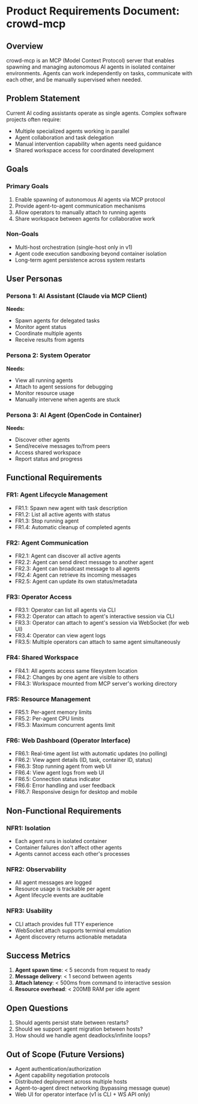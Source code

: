 # Product Requirements Document: crowd-mcp

## Overview

crowd-mcp is an MCP (Model Context Protocol) server that enables spawning and managing autonomous AI agents in isolated container environments. Agents can work independently on tasks, communicate with each other, and be manually supervised when needed.

## Problem Statement

Current AI coding assistants operate as single agents. Complex software projects often require:
- Multiple specialized agents working in parallel
- Agent collaboration and task delegation
- Manual intervention capability when agents need guidance
- Shared workspace access for coordinated development

## Goals

### Primary Goals
1. Enable spawning of autonomous AI agents via MCP protocol
2. Provide agent-to-agent communication mechanisms
3. Allow operators to manually attach to running agents
4. Share workspace between agents for collaborative work

### Non-Goals
- Multi-host orchestration (single-host only in v1)
- Agent code execution sandboxing beyond container isolation
- Long-term agent persistence across system restarts

## User Personas

### Persona 1: AI Assistant (Claude via MCP Client)
**Needs:**
- Spawn agents for delegated tasks
- Monitor agent status
- Coordinate multiple agents
- Receive results from agents

### Persona 2: System Operator
**Needs:**
- View all running agents
- Attach to agent sessions for debugging
- Monitor resource usage
- Manually intervene when agents are stuck

### Persona 3: AI Agent (OpenCode in Container)
**Needs:**
- Discover other agents
- Send/receive messages to/from peers
- Access shared workspace
- Report status and progress

## Functional Requirements

### FR1: Agent Lifecycle Management
- FR1.1: Spawn new agent with task description
- FR1.2: List all active agents with status
- FR1.3: Stop running agent
- FR1.4: Automatic cleanup of completed agents

### FR2: Agent Communication
- FR2.1: Agent can discover all active agents
- FR2.2: Agent can send direct message to another agent
- FR2.3: Agent can broadcast message to all agents
- FR2.4: Agent can retrieve its incoming messages
- FR2.5: Agent can update its own status/metadata

### FR3: Operator Access
- FR3.1: Operator can list all agents via CLI
- FR3.2: Operator can attach to agent's interactive session via CLI
- FR3.3: Operator can attach to agent's session via WebSocket (for web UI)
- FR3.4: Operator can view agent logs
- FR3.5: Multiple operators can attach to same agent simultaneously

### FR4: Shared Workspace
- FR4.1: All agents access same filesystem location
- FR4.2: Changes by one agent are visible to others
- FR4.3: Workspace mounted from MCP server's working directory

### FR5: Resource Management
- FR5.1: Per-agent memory limits
- FR5.2: Per-agent CPU limits
- FR5.3: Maximum concurrent agents limit

### FR6: Web Dashboard (Operator Interface)
- FR6.1: Real-time agent list with automatic updates (no polling)
- FR6.2: View agent details (ID, task, container ID, status)
- FR6.3: Stop running agent from web UI
- FR6.4: View agent logs from web UI
- FR6.5: Connection status indicator
- FR6.6: Error handling and user feedback
- FR6.7: Responsive design for desktop and mobile

## Non-Functional Requirements

### NFR1: Isolation
- Each agent runs in isolated container
- Container failures don't affect other agents
- Agents cannot access each other's processes

### NFR2: Observability
- All agent messages are logged
- Resource usage is trackable per agent
- Agent lifecycle events are auditable

### NFR3: Usability
- CLI attach provides full TTY experience
- WebSocket attach supports terminal emulation
- Agent discovery returns actionable metadata

## Success Metrics

1. **Agent spawn time**: < 5 seconds from request to ready
2. **Message delivery**: < 1 second between agents
3. **Attach latency**: < 500ms from command to interactive session
4. **Resource overhead**: < 200MB RAM per idle agent

## Open Questions

1. Should agents persist state between restarts?
2. Should we support agent migration between hosts?
3. How should we handle agent deadlocks/infinite loops?

## Out of Scope (Future Versions)

- Agent authentication/authorization
- Agent capability negotiation protocols
- Distributed deployment across multiple hosts
- Agent-to-agent direct networking (bypassing message queue)
- Web UI for operator interface (v1 is CLI + WS API only)
